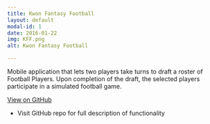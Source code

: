 ```yaml
---
title: Kwon Fantasy Football
layout: default
modal-id: 1
date: 2016-01-22
img: KFF.png
alt: Kwon Fantasy Football

---
```


Mobile application that lets two players take turns to draft a roster of Football Players. Upon completion of the draft, the selected players participate in a simulated football game.

<div class="center-links">
    <a class="btn btn-md btn-outline github-project-link" href="https://github.com/MikeKwon36/KwonFantasyFootball" target="_blank">
        <i class="fa fa-github"></i>
        <span class="small">View on GitHub</span>
    </a>
</div>

  * Visit GitHub repo for full description of functionality